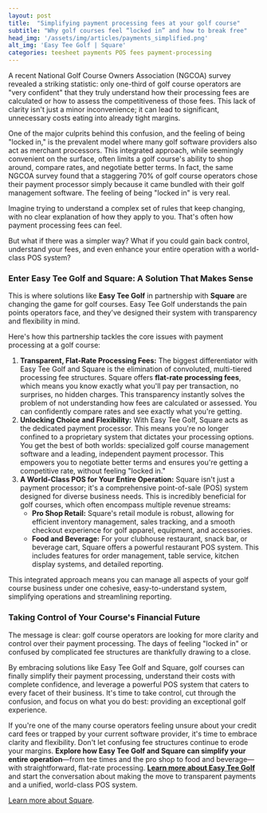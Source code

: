```yaml
---
layout: post
title:  "Simplifying payment processing fees at your golf course"
subtitle: "Why golf courses feel “locked in” and how to break free"
head_img: '/assets/img/articles/payments_simplified.png'
alt_img: 'Easy Tee Golf | Square'
categories: teesheet payments POS fees payment-processing
---
```



A recent National Golf Course Owners Association (NGCOA) survey revealed a striking statistic: only one-third of golf course operators are "very confident" that they truly understand how their processing fees are calculated or how to assess the competitiveness of those fees. This lack of clarity isn't just a minor inconvenience; it can lead to significant, unnecessary costs eating into already tight margins.

One of the major culprits behind this confusion, and the feeling of being "locked in," is the prevalent model where many golf software providers also act as merchant processors. This integrated approach, while seemingly convenient on the surface, often limits a golf course's ability to shop around, compare rates, and negotiate better terms. In fact, the same NGCOA survey found that a staggering 70% of golf course operators chose their payment processor simply because it came bundled with their golf management software. The feeling of being "locked in" is very real.

Imagine trying to understand a complex set of rules that keep changing, with no clear explanation of how they apply to you. That's often how payment processing fees can feel.

But what if there was a simpler way? What if you could gain back control, understand your fees, and even enhance your entire operation with a world-class POS system?

### **Enter Easy Tee Golf and Square: A Solution That Makes Sense**

This is where solutions like **Easy Tee Golf** in partnership with **Square** are changing the game for golf courses. Easy Tee Golf understands the pain points operators face, and they've designed their system with transparency and flexibility in mind.

Here's how this partnership tackles the core issues with payment processing at a golf course:

1. **Transparent, Flat-Rate Processing Fees:** The biggest differentiator with Easy Tee Golf and Square is the elimination of convoluted, multi-tiered processing fee structures. Square offers **flat-rate processing fees**, which means you know exactly what you'll pay per transaction, no surprises, no hidden charges. This transparency instantly solves the problem of not understanding how fees are calculated or assessed. You can confidently compare rates and see exactly what you're getting.  
2. **Unlocking Choice and Flexibility:** With Easy Tee Golf, Square acts as the dedicated payment processor. This means you're no longer confined to a proprietary system that dictates your processing options. You get the best of both worlds: specialized golf course management software and a leading, independent payment processor. This empowers you to negotiate better terms and ensures you're getting a competitive rate, without feeling "locked in."  
3. **A World-Class POS for Your Entire Operation:** Square isn't just a payment processor; it's a comprehensive point-of-sale (POS) system designed for diverse business needs. This is incredibly beneficial for golf courses, which often encompass multiple revenue streams:  
   * **Pro Shop Retail:** Square's retail module is robust, allowing for efficient inventory management, sales tracking, and a smooth checkout experience for golf apparel, equipment, and accessories.  
   * **Food and Beverage:** For your clubhouse restaurant, snack bar, or beverage cart, Square offers a powerful restaurant POS system. This includes features for order management, table service, kitchen display systems, and detailed reporting.

This integrated approach means you can manage all aspects of your golf course business under one cohesive, easy-to-understand system, simplifying operations and streamlining reporting.

### **Taking Control of Your Course's Financial Future**

The message is clear: golf course operators are looking for more clarity and control over their payment processing. The days of feeling "locked in" or confused by complicated fee structures are thankfully drawing to a close.

By embracing solutions like Easy Tee Golf and Square, golf courses can finally simplify their payment processing, understand their costs with complete confidence, and leverage a powerful POS system that caters to every facet of their business. It's time to take control, cut through the confusion, and focus on what you do best: providing an exceptional golf experience.

If you're one of the many course operators feeling unsure about your credit card fees or trapped by your current software provider, it's time to embrace clarity and flexibility. Don't let confusing fee structures continue to erode your margins. **Explore how Easy Tee Golf and Square can simplify your entire operation**—from tee times and the pro shop to food and beverage—with straightforward, flat-rate processing. <a href="https://easyteegolf.com/?utm_source=payments_article" target="_blank">**Learn more about Easy Tee Golf**</a> and start the conversation about making the move to transparent payments and a unified, world-class POS system.

<a href="https://squareup.com/?utm_source=easyteegolf.com" target="_blank">Learn more about Square</a>.
